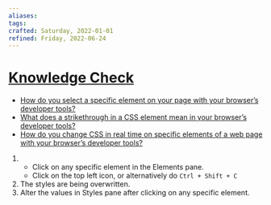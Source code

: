 ```yaml
---
aliases: 
tags: 
crafted: Saturday, 2022-01-01
refined: Friday, 2022-06-24
---
```


# [Knowledge Check](https://www.theodinproject.com/paths/foundations/courses/foundations/lessons/inspecting-html-and-css#knowledge-check)

- [How do you select a specific element on your page with your browser’s developer tools?](https://www.theodinproject.com/paths/foundations/courses/foundations/lessons/inspecting-html-and-css#inspecting-elements)
- [What does a strikethrough in a CSS element mean in your browser’s developer tools?](https://www.theodinproject.com/paths/foundations/courses/foundations/lessons/inspecting-html-and-css#strikethrough)
- [How do you change CSS in real time on specific elements of a web page with your browser’s developer tools?](https://www.theodinproject.com/paths/foundations/courses/foundations/lessons/inspecting-html-and-css#testing-styles-in-the-inspector)

1. - Click on any specific element in the Elements pane.
   - Click on the top left icon, or alternatively do `Ctrl + Shift + C`
2. The styles are being overwritten.
3. Alter the values in Styles pane after clicking on any specific element.
